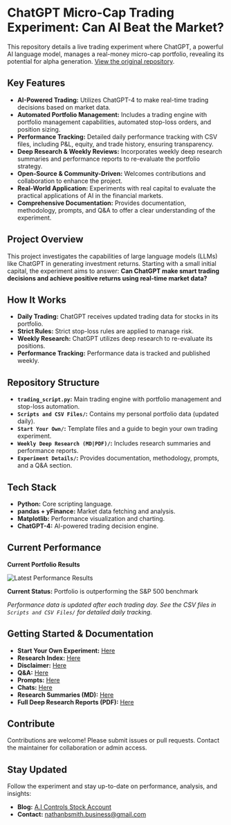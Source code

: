 # ChatGPT Micro-Cap Trading Experiment: Can AI Beat the Market?

This repository details a live trading experiment where ChatGPT, a powerful AI language model, manages a real-money micro-cap portfolio, revealing its potential for alpha generation. [View the original repository](https://github.com/LuckyOne7777/ChatGPT-Micro-Cap-Experiment).

## Key Features

*   **AI-Powered Trading:** Utilizes ChatGPT-4 to make real-time trading decisions based on market data.
*   **Automated Portfolio Management:** Includes a trading engine with portfolio management capabilities, automated stop-loss orders, and position sizing.
*   **Performance Tracking:** Detailed daily performance tracking with CSV files, including P&L, equity, and trade history, ensuring transparency.
*   **Deep Research & Weekly Reviews:** Incorporates weekly deep research summaries and performance reports to re-evaluate the portfolio strategy.
*   **Open-Source & Community-Driven:** Welcomes contributions and collaboration to enhance the project.
*   **Real-World Application:** Experiments with real capital to evaluate the practical applications of AI in the financial markets.
*   **Comprehensive Documentation:** Provides documentation, methodology, prompts, and Q&A to offer a clear understanding of the experiment.

## Project Overview

This project investigates the capabilities of large language models (LLMs) like ChatGPT in generating investment returns. Starting with a small initial capital, the experiment aims to answer: **Can ChatGPT make smart trading decisions and achieve positive returns using real-time market data?**

## How It Works

*   **Daily Trading:** ChatGPT receives updated trading data for stocks in its portfolio.
*   **Strict Rules:**  Strict stop-loss rules are applied to manage risk.
*   **Weekly Research:**  ChatGPT utilizes deep research to re-evaluate its positions.
*   **Performance Tracking:**  Performance data is tracked and published weekly.

## Repository Structure

*   **`trading_script.py`:** Main trading engine with portfolio management and stop-loss automation.
*   **`Scripts and CSV Files/`:** Contains my personal portfolio data (updated daily).
*   **`Start Your Own/`:** Template files and a guide to begin your own trading experiment.
*   **`Weekly Deep Research (MD|PDF)/`:**  Includes research summaries and performance reports.
*   **`Experiment Details/`:** Provides documentation, methodology, prompts, and a Q&A section.

## Tech Stack

*   **Python:**  Core scripting language.
*   **pandas + yFinance:**  Market data fetching and analysis.
*   **Matplotlib:**  Performance visualization and charting.
*   **ChatGPT-4:**  AI-powered trading decision engine.

## Current Performance

<!-- To update performance chart: 
     1. Replace the image file with updated results
     2. Update the dates and description below
     3. Update the "Last Updated" date -->

**Current Portfolio Results**

![Latest Performance Results](Results.png)

**Current Status:** Portfolio is outperforming the S&P 500 benchmark

*Performance data is updated after each trading day. See the CSV files in `Scripts and CSV Files/` for detailed daily tracking.*

## Getting Started & Documentation

*   **Start Your Own Experiment:** [Here](https://github.com/LuckyOne7777/ChatGPT-Micro-Cap-Experiment/blob/main/Start%20Your%20Own/README.md)
*   **Research Index:** [Here](https://github.com/LuckyOne7777/ChatGPT-Micro-Cap-Experiment/blob/main/Experiment%20Details/Deep%20Research%20Index.md)
*   **Disclaimer:** [Here](https://github.com/LuckyOne7777/ChatGPT-Micro-Cap-Experiment/blob/main/Experiment%20Details/Disclaimer.md)
*   **Q&A:** [Here](https://github.com/LuckyOne7777/ChatGPT-Micro-Cap-Experiment/blob/main/Experiment%20Details/Q%26A.md)
*   **Prompts:** [Here](https://github.com/LuckyOne7777/ChatGPT-Micro-Cap-Experiment/blob/main/Experiment%20Details/Prompts.md)
*   **Chats:** [Here](https://github.com/LuckyOne7777/ChatGPT-Micro-Cap-Experiment/blob/main/Experiment%20Details/Chats.md)
*   **Research Summaries (MD):** [Here](https://github.com/LuckyOne7777/ChatGPT-Micro-Cap-Experiment/tree/main/Weekly%20Deep%20Research%20(MD))
*   **Full Deep Research Reports (PDF):** [Here](https://github.com/LuckyOne7777/ChatGPT-Micro-Cap-Experiment/tree/main/Weekly%20Deep%20Research%20(PDF))

## Contribute

Contributions are welcome! Please submit issues or pull requests. Contact the maintainer for collaboration or admin access.

## Stay Updated

Follow the experiment and stay up-to-date on performance, analysis, and insights:

*   **Blog:** [A.I Controls Stock Account](https://nathanbsmith729.substack.com)
*   **Contact:** nathanbsmith.business@gmail.com